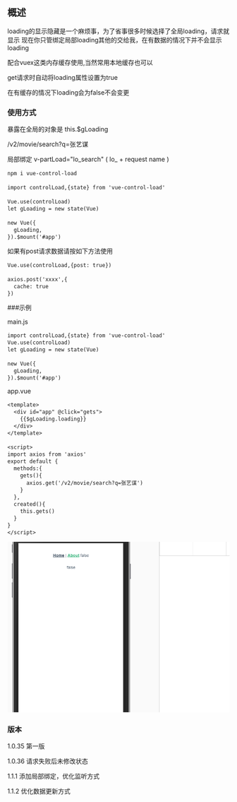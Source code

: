 ## 概述
loading的显示隐藏是一个麻烦事，为了省事很多时候选择了全局loading，请求就显示
现在你只管绑定局部loading其他的交给我，在有数据的情况下并不会显示loading

配合vuex这类内存缓存使用,当然常用本地缓存也可以

get请求时自动将loading属性设置为true

在有缓存的情况下loading会为false不会变更


### 使用方式
暴露在全局的对象是 this.$gLoading 

/v2/movie/search?q=张艺谋

局部绑定 v-partLoad="lo_search"  ( lo_  +  request name )

```
npm i vue-control-load

import controlLoad,{state} from 'vue-control-load'

Vue.use(controlLoad)
let gLoading = new state(Vue)

new Vue({
  gLoading,
}).$mount('#app')
```


如果有post请求数据请按如下方法使用

```
Vue.use(controlLoad,{post: true})

axios.post('xxxx',{
  cache: true
})
```

###示例

main.js
```
import controlLoad,{state} from 'vue-control-load'
Vue.use(controlLoad)
let gLoading = new state(Vue)

new Vue({
  gLoading,
}).$mount('#app')

```

app.vue
```
<template>
  <div id="app" @click="gets">
    {{$gLoading.loading}}
  </div>
</template>

<script>
import axios from 'axios'
export default {
  methods:{
    gets(){
      axios.get('/v2/movie/search?q=张艺谋')
    }
  },
  created(){
    this.gets()
  }
}
</script>
```

![loading](https://github.com/XueMary/vue-control-load/blob/master/src/img/loading.gif)



### 版本

1.0.35 第一版

1.0.36 请求失败后未修改状态

1.1.1 添加局部绑定，优化监听方式

1.1.2 优化数据更新方式